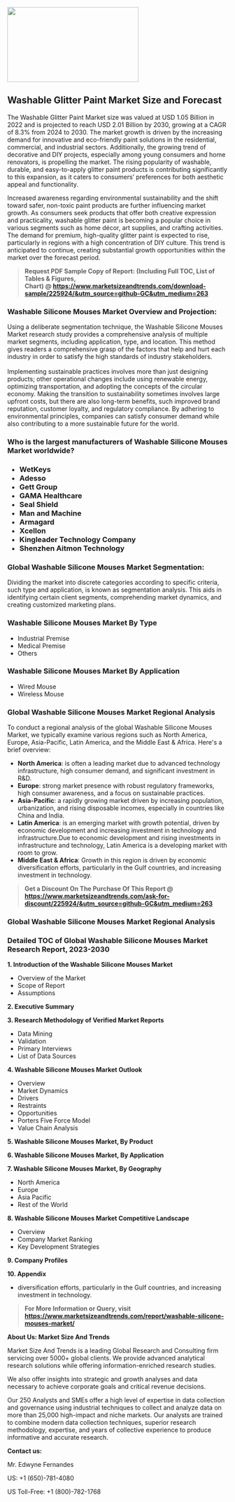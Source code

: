 <p><img class="alignnone size-medium wp-image-20088" src="https://ffe5etoiles.com/wp-content/uploads/2024/12/MST1-300x171.png" alt="" width="300" height="171" /></p><h2>Washable Glitter Paint Market Size and Forecast</h2><p>The Washable Glitter Paint Market size was valued at USD 1.05 Billion in 2022 and is projected to reach USD 2.01 Billion by 2030, growing at a CAGR of 8.3% from 2024 to 2030. The market growth is driven by the increasing demand for innovative and eco-friendly paint solutions in the residential, commercial, and industrial sectors. Additionally, the growing trend of decorative and DIY projects, especially among young consumers and home renovators, is propelling the market. The rising popularity of washable, durable, and easy-to-apply glitter paint products is contributing significantly to this expansion, as it caters to consumers’ preferences for both aesthetic appeal and functionality.</p><p>Increased awareness regarding environmental sustainability and the shift toward safer, non-toxic paint products are further influencing market growth. As consumers seek products that offer both creative expression and practicality, washable glitter paint is becoming a popular choice in various segments such as home décor, art supplies, and crafting activities. The demand for premium, high-quality glitter paint is expected to rise, particularly in regions with a high concentration of DIY culture. This trend is anticipated to continue, creating substantial growth opportunities within the market over the forecast period.</p></p><blockquote id="" class=""><strong>Request PDF Sample Copy of Report: (Including Full TOC, List of Tables &amp; Figures, Chart)&nbsp;@&nbsp;<strong><a href="https://www.marketsizeandtrends.com/download-sample/225924/&utm_source=github-GC&utm_medium=263" target="_blank">https://www.marketsizeandtrends.com/download-sample/225924/&utm_source=github-GC&utm_medium=263</a></strong></strong></blockquote><h3 id="" class="">Washable Silicone Mouses Market&nbsp;Overview and Projection:</h3><p id="" class="">Using a deliberate segmentation technique, the Washable Silicone Mouses Market research study provides a comprehensive analysis of multiple market segments, including application, type, and location. This method gives readers a comprehensive grasp of the factors that help and hurt each industry in order to satisfy the high standards of industry stakeholders. <br /> <br />Implementing sustainable practices involves more than just designing products; other operational changes include using renewable energy, optimizing transportation, and adopting the concepts of the circular economy. Making the transition to sustainability sometimes involves large upfront costs, but there are also long-term benefits, such improved brand reputation, customer loyalty, and regulatory compliance. By adhering to environmental principles, companies can satisfy consumer demand while also contributing to a more sustainable future for the world.</p><h3 id="" class="">Who is the largest manufacturers of&nbsp;Washable Silicone Mouses Market worldwide?</h3><h3 class=""><p><ul><li>WetKeys </li><li> Adesso </li><li> Gett Group </li><li> GAMA Healthcare </li><li> Seal Shield </li><li> Man and Machine </li><li> Armagard </li><li> Xcellon </li><li> Kingleader Technology Company </li><li> Shenzhen Aitmon Technology</li></ul></p></h3><h3 id="" class="">Global&nbsp;Washable Silicone Mouses Market Segmentation:</h3><p id="" class="">Dividing the market into discrete categories according to specific criteria, such type and application, is known as segmentation analysis. This aids in identifying certain client segments, comprehending market dynamics, and creating customized marketing plans.</p><h3 id="" class="">Washable Silicone Mouses Market&nbsp;By Type</h3><p><p><ul><li>Industrial Premise</li><li> Medical Premise</li><li> Others</p></li></ul></p></p><h3 id="" class="">Washable Silicone Mouses Market&nbsp;By Application</h3><p class=""><p><ul><li>Wired Mouse</li><li> Wireless Mouse</li></ul></p></p><h3 id="" class="">Global Washable Silicone Mouses Market Regional Analysis</h3><p id="" class="">To conduct a regional analysis of the global Washable Silicone Mouses Market, we typically examine various regions such as North America, Europe, Asia-Pacific, Latin America, and the Middle East &amp; Africa. Here's a brief overview:</p><ul><li><strong>North America</strong>: is often a leading market due to advanced technology infrastructure, high consumer demand, and significant investment in R&amp;D.</li><li><strong>Europe</strong>: strong market presence with robust regulatory frameworks, high consumer awareness, and a focus on sustainable practices.</li><li><strong>Asia-Pacific</strong>: a rapidly growing market driven by increasing population, urbanization, and rising disposable incomes, especially in countries like China and India.</li><li><strong>Latin America</strong>: is an emerging market with growth potential, driven by economic development and increasing investment in technology and infrastructure.Due to economic development and rising investments in infrastructure and technology, Latin America is a developing market with room to grow.</li><li><strong>Middle East &amp; Africa</strong>: Growth in this region is driven by economic diversification efforts, particularly in the Gulf countries, and increasing investment in technology.</li></ul><blockquote id="" class=""><strong>Get a Discount On The Purchase Of This Report @ <strong><a href="https://www.marketsizeandtrends.com/ask-for-discount/225924/&utm_source=github-GC&utm_medium=263" target="_blank">https://www.marketsizeandtrends.com/ask-for-discount/225924/&utm_source=github-GC&utm_medium=263</a></strong></strong></blockquote><h3 id="" class="">Global Washable Silicone Mouses Market Regional Analysis</h3><h3 id="" class="">Detailed TOC of Global Washable Silicone Mouses Market Research Report, 2023-2030</h3><p id="" class=""><strong>1. Introduction of the Washable Silicone Mouses Market</strong></p><ul><li>Overview of the Market</li><li>Scope of Report</li><li>Assumptions</li></ul><p id="" class=""><strong>2. Executive Summary</strong></p><p id="" class=""><strong>3. Research Methodology of Verified Market Reports</strong></p><ul><li>Data Mining</li><li>Validation</li><li>Primary Interviews</li><li>List of Data Sources</li></ul><p id="" class=""><strong>4. Washable Silicone Mouses Market Outlook</strong></p><ul><li>Overview</li><li>Market Dynamics</li><li>Drivers</li><li>Restraints</li><li>Opportunities</li><li>Porters Five Force Model</li><li>Value Chain Analysis</li></ul><p id="" class=""><strong>5. Washable Silicone Mouses Market, By Product</strong></p><p id="" class=""><strong>6. Washable Silicone Mouses Market, By Application</strong></p><p id="" class=""><strong>7. Washable Silicone Mouses Market, By Geography</strong></p><ul><li>North America</li><li>Europe</li><li>Asia Pacific</li><li>Rest of the World</li></ul><p id="" class=""><strong>8. Washable Silicone Mouses Market Competitive Landscape</strong></p><ul><li>Overview</li><li>Company Market Ranking</li><li>Key Development Strategies</li></ul><p id="" class=""><strong>9. Company Profiles</strong></p><p id="" class=""><strong>10. Appendix</strong></p><ul><li>diversification efforts, particularly in the Gulf countries, and increasing investment in technology.</li></ul><blockquote id="" class=""><strong>For More Information or Query, visit <strong><strong><a href="https://www.marketsizeandtrends.com/report/washable-silicone-mouses-market/" target="_blank">https://www.marketsizeandtrends.com/report/washable-silicone-mouses-market/</a></strong></strong></strong></blockquote><p id="" class=""><strong>About Us: Market Size And Trends</strong></p><p id="" class="">Market Size And Trends is a leading Global Research and Consulting firm servicing over 5000+ global clients. We provide advanced analytical research solutions while offering information-enriched research studies.</p><p id="" class="">We also offer insights into strategic and growth analyses and data necessary to achieve corporate goals and critical revenue decisions.</p><p id="" class="">Our 250 Analysts and SMEs offer a high level of expertise in data collection and governance using industrial techniques to collect and analyze data on more than 25,000 high-impact and niche markets. Our analysts are trained to combine modern data collection techniques, superior research methodology, expertise, and years of collective experience to produce informative and accurate research.</p><p id="" class=""><strong>Contact us:</strong></p><p id="" class="">Mr. Edwyne Fernandes</p><p id="" class="">US: +1 (650)-781-4080</p><p id="" class="">US Toll-Free: +1 (800)-782-1768</p>
